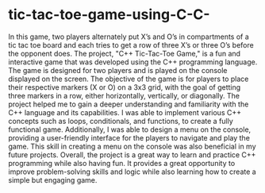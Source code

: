 # tic-tac-toe-game-using-C-C-
In this game, two players alternately put X’s and O’s in compartments of a tic tac toe board and each tries to get a row of three X’s or three O’s before the opponent does.
The project, "C++ Tic-Tac-Toe Game," is a fun and interactive game that was developed using the C++ programming language.
The game is designed for two players and is played on the console displayed on the screen.
The objective of the game is for players to place their respective markers (X or O) on a 3x3 grid, with the goal of getting three markers in a row, either horizontally, vertically, or diagonally. 
The project helped me to gain a deeper understanding and familiarity with the C++ language and its capabilities. 
I was able to implement various C++ concepts such as loops, conditionals, and functions, to create a fully functional game. 
Additionally, I was able to design a menu on the console, providing a user-friendly interface for the players to navigate and play the game. 
This skill in creating a menu on the console was also beneficial in my future projects. Overall, the project is a great way to learn and practice C++ programming while also having fun. 
It provides a great opportunity to improve problem-solving skills and logic while also learning how to create a simple but engaging game.

